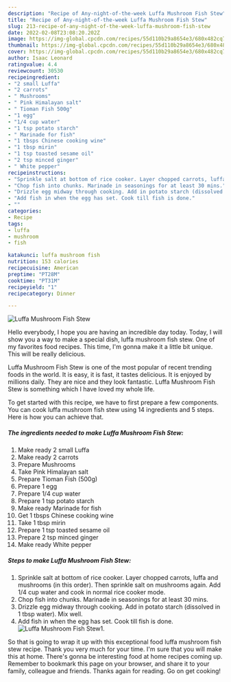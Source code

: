 ```yaml
---
description: "Recipe of Any-night-of-the-week Luffa Mushroom Fish Stew"
title: "Recipe of Any-night-of-the-week Luffa Mushroom Fish Stew"
slug: 213-recipe-of-any-night-of-the-week-luffa-mushroom-fish-stew
date: 2022-02-08T23:08:20.202Z
image: https://img-global.cpcdn.com/recipes/55d110b29a8654e3/680x482cq70/luffa-mushroom-fish-stew-recipe-main-photo.jpg
thumbnail: https://img-global.cpcdn.com/recipes/55d110b29a8654e3/680x482cq70/luffa-mushroom-fish-stew-recipe-main-photo.jpg
cover: https://img-global.cpcdn.com/recipes/55d110b29a8654e3/680x482cq70/luffa-mushroom-fish-stew-recipe-main-photo.jpg
author: Isaac Leonard
ratingvalue: 4.4
reviewcount: 30530
recipeingredient:
- "2 small Luffa"
- "2 carrots"
- " Mushrooms"
- " Pink Himalayan salt"
- " Tioman Fish 500g"
- "1 egg"
- "1/4 cup water"
- "1 tsp potato starch"
- " Marinade for fish"
- "1 tbsps Chinese cooking wine"
- "1 tbsp mirin"
- "1 tsp toasted sesame oil"
- "2 tsp minced ginger"
- " White pepper"
recipeinstructions:
- "Sprinkle salt at bottom of rice cooker. Layer chopped carrots, luffa and mushrooms (in this order). Then sprinkle salt on mushrooms again. Add 1/4 cup water and cook in normal rice cooker mode."
- "Chop fish into chunks. Marinade in seasonings for at least 30 mins."
- "Drizzle egg midway through cooking. Add in potato starch (dissolved in 1 tbsp water). Mix well."
- "Add fish in when the egg has set. Cook till fish is done."
- ""
categories:
- Recipe
tags:
- luffa
- mushroom
- fish

katakunci: luffa mushroom fish 
nutrition: 153 calories
recipecuisine: American
preptime: "PT28M"
cooktime: "PT31M"
recipeyield: "1"
recipecategory: Dinner

---
```



![Luffa Mushroom Fish Stew](https://img-global.cpcdn.com/recipes/55d110b29a8654e3/680x482cq70/luffa-mushroom-fish-stew-recipe-main-photo.jpg)

Hello everybody, I hope you are having an incredible day today. Today, I will show you a way to make a special dish, luffa mushroom fish stew. One of my favorites food recipes. This time, I'm gonna make it a little bit unique. This will be really delicious.

Luffa Mushroom Fish Stew is one of the most popular of recent trending foods in the world. It is easy, it is fast, it tastes delicious. It is enjoyed by millions daily. They are nice and they look fantastic. Luffa Mushroom Fish Stew is something which I have loved my whole life.




To get started with this recipe, we have to first prepare a few components. You can cook luffa mushroom fish stew using 14 ingredients and 5 steps. Here is how you can achieve that.

<!--inarticleads1-->

##### The ingredients needed to make Luffa Mushroom Fish Stew:

1. Make ready 2 small Luffa
1. Make ready 2 carrots
1. Prepare  Mushrooms
1. Take  Pink Himalayan salt
1. Prepare  Tioman Fish (500g)
1. Prepare 1 egg
1. Prepare 1/4 cup water
1. Prepare 1 tsp potato starch
1. Make ready  Marinade for fish
1. Get 1 tbsps Chinese cooking wine
1. Take 1 tbsp mirin
1. Prepare 1 tsp toasted sesame oil
1. Prepare 2 tsp minced ginger
1. Make ready  White pepper




<!--inarticleads2-->

##### Steps to make Luffa Mushroom Fish Stew:

1. Sprinkle salt at bottom of rice cooker. Layer chopped carrots, luffa and mushrooms (in this order). Then sprinkle salt on mushrooms again. Add 1/4 cup water and cook in normal rice cooker mode.
1. Chop fish into chunks. Marinade in seasonings for at least 30 mins.
1. Drizzle egg midway through cooking. Add in potato starch (dissolved in 1 tbsp water). Mix well.
1. Add fish in when the egg has set. Cook till fish is done.
<img src="//assets-global.cpcdn.com/assets/icons/button_play-2c75c40dde080a61004c1f40b05d8f140eaff45d7e9e6481dc71c63d2e7c4909.png" alt="Luffa Mushroom Fish Stew">1. 




So that is going to wrap it up with this exceptional food luffa mushroom fish stew recipe. Thank you very much for your time. I'm sure that you will make this at home. There's gonna be interesting food at home recipes coming up. Remember to bookmark this page on your browser, and share it to your family, colleague and friends. Thanks again for reading. Go on get cooking!
